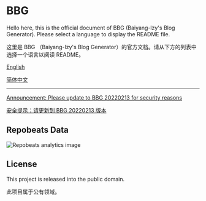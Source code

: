 # BBG

Hello here, this is the official document of BBG (Baiyang-lzy's Blog Generator). Please select a language to display the README file.

这里是 BBG （Baiyang-lzy's Blog Generator）的官方文档。请从下方的列表中选择一个语言以阅读 README。

[English](/en/)

[简体中文](/zh-cn/)

---

[Announcement: Please update to BBG 20220213 for security reasons](/en/Security_20220213.md)

[安全提示：请更新到 BBG 20220213 版本](/zh-cn/Security_20220213.md)

## Repobeats Data

![Repobeats analytics image](https://repobeats.axiom.co/api/embed/867874b0e0263127ca6448651d4bc9358256bd4e.svg)

## License

This project is released into the public domain.

此项目属于公有领域。

